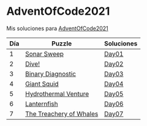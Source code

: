 # AdventOfCode2021
Mis soluciones para [AdventOfCode2021](https://adventofcode.com/2021)

| Día | Puzzle                                                         | Soluciones                 |
|-----|----------------------------------------------------------------|----------------------------|
| 1   | [Sonar Sweep](https://adventofcode.com/2021/day/1)             | [Day01](./Day01/README.md) |
| 2   | [Dive!](https://adventofcode.com/2021/day/2)                   | [Day02](./Day02/README.md) |
| 3   | [Binary Diagnostic](https://adventofcode.com/2021/day/3)       | [Day03](./Day03/README.md) |
| 4   | [Giant Squid](https://adventofcode.com/2021/day/4)             | [Day04](./Day04/README.md) |
| 5   | [Hydrothermal Venture](https://adventofcode.com/2021/day/5)    | [Day05](./Day05/README.md) |
| 6   | [Lanternfish](https://adventofcode.com/2021/day/6)             | [Day06](./Day06/README.md) |
| 7   | [The Treachery of Whales](https://adventofcode.com/2021/day/7) | [Day07](./Day07/README.md) |
